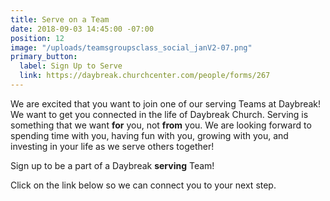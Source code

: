 ```yaml
---
title: Serve on a Team
date: 2018-09-03 14:45:00 -07:00
position: 12
image: "/uploads/teamsgroupsclass_social_janV2-07.png"
primary_button:
  label: Sign Up to Serve
  link: https://daybreak.churchcenter.com/people/forms/267
---
```


We are excited that you want to join one of our serving Teams at Daybreak!  We want to get you connected in the life of Daybreak Church. Serving is something that we want **for** you, not **from** you.  We are looking forward to spending time with you, having fun with you, growing with you, and investing in your life as we serve others together!  

Sign up to be a part of a Daybreak **serving** Team! 

Click on the link below so we can connect you to your next step.